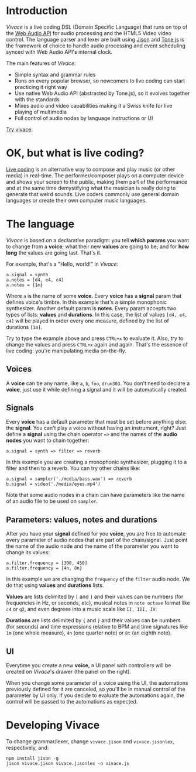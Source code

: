 # Introduction

*Vivace* is a live coding DSL (Domain Specific Language) that runs on top of
the [Web
 Audio
 API](https://dvcs.w3.org/hg/audio/raw-file/tip/webaudio/specification.html)
 for audio processing and the HTML5 Video video control. The
 language parser and lexer are built using [Jison](http://jison.org) and
 [Tone.js](http://tonejs.github.io) is the framework of choice to handle
 audio processing and event scheduling synced with Web Audio API's internal clock.

The main features of *Vivace*:
- Simple syntax and grammar rules
- Runs on every popular browser, so newcomers to live coding can start
  practicing it right way
- Use native Web Audio API (abstracted by Tone.js), so it evolves together with
  the standards
- Mixes audio and video capabilities making it a Swiss knife for live playing
  of multimedia
- Full control of audio nodes by language instructions or UI

[Try vivace](http://vivacelang.herokuapp.com).

# OK, but what is live coding?

[Live coding](http://toplap.org) is an alternative way to compose and
play music (or other media) in real-time.  The performer/composer
plays on a computer device and shows your screen to the public, making
them part of the performance and at the same time demystifying what
the musician is really doing to generate that weird sounds. Live
coders commonly use general domain languages or create their own
computer music languages.

# The language

*Vivace* is based on a declarative paradigm: you tell __which params__ you want to
change from a __voice__; what their new __values__ are going to be; and for __how long__ the values are going last.
That's it.

For example, that's a "Hello, world!" in *Vivace*:

    a.signal = synth
    a.notes = [d4, e4, c4]
    a.notes = {1m}

Where `a` is the name of some __voice__. Every __voice__ has a __signal__ param
that defines voice's timbre. In this example that's a simple monophonic
synthesizer. Another default param is __notes__. Every param accepts two types
of lists: __values__ and __durations__. In this case, the list of values `[d4,
e4, c4]` will be played in order every one measure, defined by the list of
durations `[1m]`.

Try to type the example above and press `CTRL+x` to evaluate it. Also, try to
change the values and press `CTRL+x` again and again. That's the essence of
live coding: you're manipulating media on-the-fly.

## Voices

A __voice__ can be any name, like `a`, `b`, `foo`, `drum303`. You don't need to
declare a __voice__, just use it while defining a signal and it will be
automatically created.

## Signals

Every __voice__ has a default parameter that must be set before anything else:
the __signal__. You can't play a voice without having an instrument, right?
Just define a __signal__ using the chain operator `=>` and the names of the
__audio nodes__ you want to chain together:

    a.signal = synth => filter => reverb

In this example you are creating a monophonic synthesizer, plugging it to a
filter and then to a reverb. You can try other chains like:

    a.signal = sampler('./media/bass.wav') => reverb
    b.signal = video('./media/eyes.mp4')

Note that some audio nodes in a chain can have parameters like the name of an
audio file to be used on `sampler`.

## Parameters: values, notes and durations

After you have your __signal__ defined for you __voice__, you are free to
automate every parameter of audio nodes that are part of the chain/signal.
Just point the name of the audio node and the name of the parameter you want to
change its values:

    a.filter.frequency = [300, 450]
    a.filter.frequency = {4n, 8n}

In this example we are changing the `frequency` of the `filter` audio node. We
do that using __values__ and __durations__ lists.
  
__Values__ are lists
delimited by `[` and `]` and their values can be numbers (for frequencies in Hz, or seconds, etc),
musical notes in `note octave` format like `c4` or `g2`, and even degrees into
a music scale like `II, III, IV`.

__Durations__ are lists
delimited by `{` and `}` and their values can be numbers (for seconds) and time
expressions relative to BPM and time signatures like `1m` (one whole measure), `4n` (one quarter note)
or `8t` (an eighth note).

## UI

Everytime you create a new __voice__, a UI panel with controllers will be
created on *Vivace*'s drawer (the panel on the right).

When you change some parameter of a voice using the UI, the automations
previously defined for it are canceled, so you'll be in manual control of the
parameter by UI only. If you decide to evaluate the automations again, the
control will be passed to the automations as expected.

# Developing Vivace

To change grammar/lexer, change `vivace.jison` and `vivace.jisonlex`,
respectively, and:

    npm install jison -g
    jison vivace.jison vivace.jisonlex -o vivace.js
